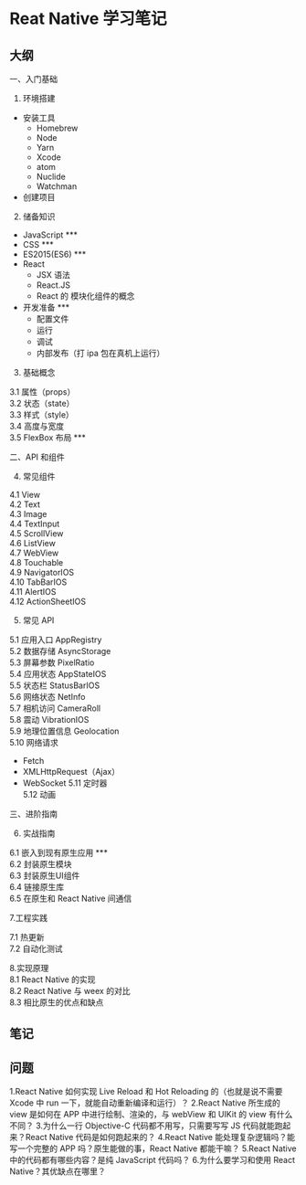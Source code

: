 # Reat Native 学习笔记


## 大纲
一、入门基础             

1. 环境搭建            

- 安装工具
  - Homebrew
  - Node
  - Yarn
  - Xcode
  - atom
  - Nuclide
  - Watchman
- 创建项目

2. 储备知识            

- JavaScript ***
- CSS ***
- ES2015(ES6) ***
- React
  - JSX 语法
  - React.JS
  - React 的 模块化组件的概念
- 开发准备 ***
  - 配置文件
  - 运行
  - 调试
  - 内部发布（打 ipa 包在真机上运行）

3. 基础概念            

3.1 属性（props）            
3.2 状态（state）            
3.3 样式（style）            
3.4 高度与宽度            
3.5 FlexBox 布局  ***           

二、API 和组件            

4. 常见组件            

4.1 View            
4.2 Text             
4.3 Image            
4.4 TextInput            
4.5 ScrollView            
4.6 ListView            
4.7 WebView            
4.8 Touchable            
4.9 NavigatorIOS            
4.10 TabBarIOS            
4.11 AlertIOS            
4.12 ActionSheetIOS            

5. 常见 API            

5.1 应用入口 AppRegistry            
5.2 数据存储 AsyncStorage            
5.3 屏幕参数 PixelRatio            
5.4 应用状态 AppStateIOS            
5.5 状态栏 StatusBarIOS            
5.6 网络状态 NetInfo            
5.7 相机访问 CameraRoll            
5.8 震动 VibrationIOS            
5.9 地理位置信息 Geolocation            
5.10 网络请求            
  - Fetch
  - XMLHttpRequest（Ajax）
  - WebSocket
5.11 定时器            
5.12 动画             

三、进阶指南            

6. 实战指南            

6.1 嵌入到现有原生应用 ***           
6.2 封装原生模块            
6.3 封装原生UI组件            
6.4 链接原生库             
6.5 在原生和 React Native 间通信            

7.工程实践            

7.1 热更新            
7.2 自动化测试            

8.实现原理            
8.1 React Native 的实现            
8.2 React Native 与 weex 的对比            
8.3 相比原生的优点和缺点            

## 笔记

## 问题
1.React Native 如何实现 Live Reload 和 Hot Reloading 的（也就是说不需要 Xcode 中 run 一下，就能自动重新编译和运行）？
2.React Native 所生成的 view 是如何在 APP 中进行绘制、渲染的，与 webView 和 UIKit 的 view 有什么不同？
3.为什么一行 Objective-C 代码都不用写，只需要写写 JS 代码就能跑起来？React Native 代码是如何跑起来的？
4.React Native 能处理复杂逻辑吗？能写一个完整的 APP 吗？原生能做的事，React Native 都能干嘛？
5.React Native 中的代码都有哪些内容？是纯 JavaScript 代码吗？
6.为什么要学习和使用 React Native？其优缺点在哪里？ 

